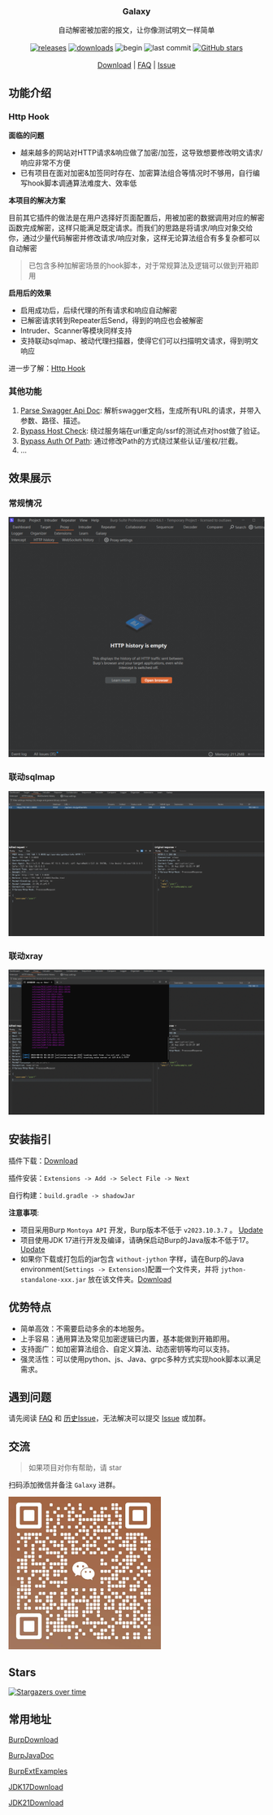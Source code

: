 <h3 align="center">Galaxy</h3>
<p align="center">
自动解密被加密的报文，让你像测试明文一样简单
<br>
<br>
<a href="https://github.com/outlaws-bai/Galaxy/releases"><img alt="releases" src="https://img.shields.io/github/release/outlaws-bai/Galaxy"/></a>
<a href="https://github.com/outlaws-bai/Galaxy/releases"><img alt="downloads" src="https://img.shields.io/github/downloads/outlaws-bai/Galaxy/total?color=orange"/></a>
<img alt="begin" src="https://img.shields.io/badge/begin-202406-green"/>
<img alt="last commit" src="https://img.shields.io/github/last-commit/outlaws-bai/Galaxy"/>
<a href="https://github.com/outlaws-bai/Galaxy/stargazers"><img alt="GitHub stars" src="https://img.shields.io/github/stars/outlaws-bai/Galaxy"/></a>
<br>
<br>
<a href="https://github.com/outlaws-bai/Galaxy/releases">Download</a> | 
<a href="https://github.com/outlaws-bai/Galaxy/blob/main/docs/FAQ.md">FAQ</a> | 
<a href="https://github.com/outlaws-bai/Galaxy/issues">Issue</a>
</p>

## 功能介绍

### Http Hook

**面临的问题**

- 越来越多的网站对HTTP请求&响应做了加密/加签，这导致想要修改明文请求/响应非常不方便
- 已有项目在面对加密&加签同时存在、加密算法组合等情况时不够用，自行编写hook脚本调通算法难度大、效率低

**本项目的解决方案**

目前其它插件的做法是在用户选择好页面配置后，用被加密的数据调用对应的解密函数完成解密，这样只能满足既定请求。而我们的思路是将请求/响应对象交给你，通过少量代码解密并修改请求/响应对象，这样无论算法组合有多复杂都可以自动解密

> 已包含多种加解密场景的hook脚本，对于常规算法及逻辑可以做到开箱即用

**启用后的效果**

- 启用成功后，后续代理的所有请求和响应自动解密
- 已解密请求转到Repeater后Send，得到的响应也会被解密
- Intruder、Scanner等模块同样支持
- 支持联动sqlmap、被动代理扫描器，使得它们可以扫描明文请求，得到明文响应

进一步了解：[Http Hook](https://github.com/outlaws-bai/Galaxy/blob/main/docs/HttpHook.md)

### 其他功能

1. [Parse Swagger Api Doc](https://github.com/outlaws-bai/Galaxy/blob/main/docs/Other.md#Parse-Swagger-Api-Doc):  解析swagger文档，生成所有URL的请求，并带入参数、路径、描述。
2. [Bypass Host Check](https://github.com/outlaws-bai/Galaxy/blob/main/docs/Other.md#Bypass-Host-Check):  绕过服务端在url重定向/ssrf的测试点对host做了验证。
3. [Bypass Auth Of Path](https://github.com/outlaws-bai/Galaxy/blob/main/docs/Other.md#Bypass-Auth-Of-Path):  通过修改Path的方式绕过某些认证/鉴权/拦截。
4. ...

## 效果展示

### 常规情况
![hook](https://raw.githubusercontent.com/outlaws-bai/picture/main/img/hook.gif)

### 联动sqlmap

![linkage-sqlmap](https://raw.githubusercontent.com/outlaws-bai/picture/main/img/linkage-sqlmap.gif)

### 联动xray

![linkage-xray](https://raw.githubusercontent.com/outlaws-bai/picture/main/img/linkage-xray.gif)

## 安装指引

插件下载：[Download](https://github.com/outlaws-bai/Galaxy/releases)

插件安装：`Extensions -> Add -> Select File -> Next`

自行构建：`build.gradle -> shadowJar`

**注意事项**:

- 项目采用Burp `Montoya API` 开发，Burp版本不低于 `v2023.10.3.7` 。 [Update](https://github.com/outlaws-bai/Galaxy?tab=readme-ov-file#%E5%B8%B8%E7%94%A8%E5%9C%B0%E5%9D%80)
- 项目使用JDK 17进行开发及编译，请确保启动Burp的Java版本不低于17。 [Update](https://github.com/outlaws-bai/Galaxy?tab=readme-ov-file#%E5%B8%B8%E7%94%A8%E5%9C%B0%E5%9D%80)
- 如果你下载或打包后的jar包含 `without-jython` 字样，请在Burp的Java environment(`Settings -> Extensions`)配置一个文件夹，并将 `jython-standalone-xxx.jar` 放在该文件夹。[Download](https://www.jython.org/download)

## 优势特点

- 简单高效：不需要启动多余的本地服务。
- 上手容易：通用算法及常见加密逻辑已内置，基本能做到开箱即用。
- 支持面广：如加密算法组合、自定义算法、动态密钥等均可以支持。
- 强灵活性：可以使用python、js、Java、grpc多种方式实现hook脚本以满足需求。

## 遇到问题

请先阅读 [FAQ](https://github.com/outlaws-bai/Galaxy/blob/main/docs/FAQ.md) 和 [历史Issue](https://github.com/outlaws-bai/Galaxy/issues?q=is%3Aissue+is%3Aclosed)，无法解决可以提交 [Issue](https://github.com/outlaws-bai/Galaxy/issues) 或加群。

## 交流

> 如果项目对你有帮助，请 star

扫码添加微信并备注 `Galaxy` 进群。

<img src="https://raw.githubusercontent.com/outlaws-bai/picture/main/img/image-20240731000104866.png" width="300" height="300"/>

## Stars

[![Stargazers over time](https://starchart.cc/outlaws-bai/Galaxy.svg?variant=adaptive)](https://starchart.cc/outlaws-bai/Galaxy)

## 常用地址

[BurpDownload](https://portswigger.net/burp/releases#professional)

[BurpJavaDoc](https://portswigger.github.io/burp-extensions-montoya-api/javadoc/burp/api/montoya/MontoyaApi.html)

[BurpExtExamples](https://github.com/PortSwigger/burp-extensions-montoya-api-examples)

[JDK17Download](https://docs.aws.amazon.com/corretto/latest/corretto-17-ug/downloads-list.html)

[JDK21Download](https://docs.aws.amazon.com/corretto/latest/corretto-21-ug/downloads-list.html)
